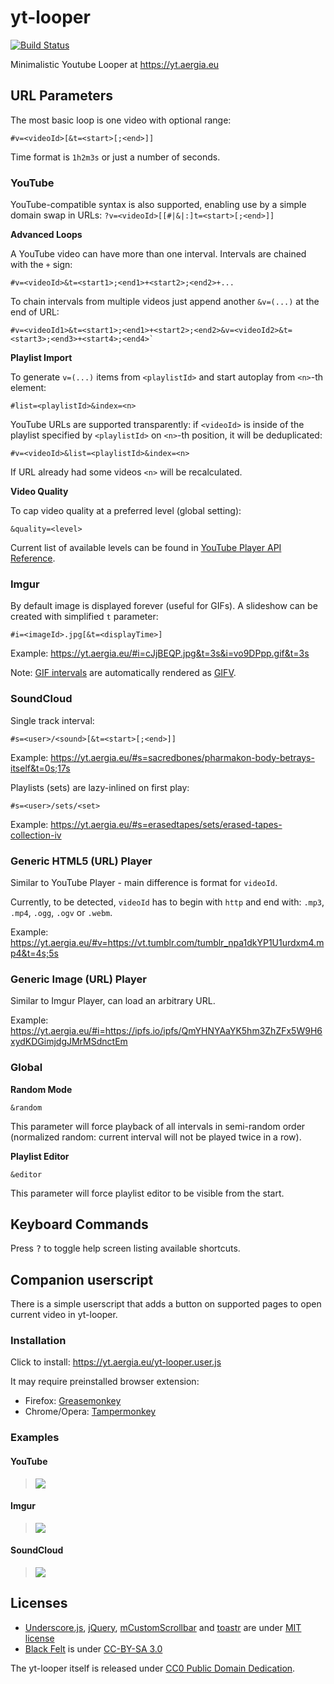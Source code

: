 yt-looper
=========

[![Build Status](https://travis-ci.org/lidel/yt-looper.svg)](https://travis-ci.org/lidel/yt-looper)

Minimalistic Youtube Looper at https://yt.aergia.eu


## URL Parameters

The most basic loop is one video with optional range:
```
#v=<videoId>[&t=<start>[;<end>]]
```
Time format is `1h2m3s` or just a number of seconds.

### YouTube

YouTube-compatible syntax is also supported, enabling use by a simple domain swap in URLs: `?v=<videoId>[[#|&|:]t=<start>[;<end>]]`


**Advanced Loops**

A YouTube video can have more than one interval. Intervals are chained with the `+` sign:
```
#v=<videoId>&t=<start1>;<end1>+<start2>;<end2>+...
```

To chain intervals from multiple videos just append another `&v=(...)` at the end of URL:
```
#v=<videoId1>&t=<start1>;<end1>+<start2>;<end2>&v=<videoId2>&t=<start3>;<end3>+<start4>;<end4>`
```


**Playlist Import**

To generate `v=(...)` items from `<playlistId>` and start autoplay from `<n>`-th element:
```
#list=<playlistId>&index=<n>
```

YouTube URLs are supported transparently: if `<videoId>` is inside of the playlist specified by `<playlistId>` on `<n>`-th position, it will be deduplicated:
```
#v=<videoId>&list=<playlistId>&index=<n>
```
If URL already had some videos `<n>` will be recalculated.


**Video Quality**

To cap video quality at a preferred level (global setting):
```
&quality=<level>
```
Current list of available levels can be found in [YouTube Player API Reference](https://developers.google.com/youtube/iframe_api_reference#Playback_quality).


### Imgur

By default image is displayed forever (useful for GIFs). A slideshow can be created with simplified `t` parameter:

```
#i=<imageId>.jpg[&t=<displayTime>]
```

Example: https://yt.aergia.eu/#i=cJjBEQP.jpg&t=3s&i=vo9DPpp.gif&t=3s

Note: [GIF intervals](https://yt.aergia.eu/#i=zvATqgs) are automatically rendered as [GIFV](https://imgur.com/blog/2014/10/09/introducing-gifv/).

### SoundCloud

Single track interval:

```
#s=<user>/<sound>[&t=<start>[;<end>]]
```

Example: https://yt.aergia.eu/#s=sacredbones/pharmakon-body-betrays-itself&t=0s;17s

Playlists (sets) are lazy-inlined on first play:

```
#s=<user>/sets/<set>
```

Example: https://yt.aergia.eu/#s=erasedtapes/sets/erased-tapes-collection-iv

### Generic HTML5 (URL) Player

Similar to YouTube Player - main difference is format for `videoId`.

Currently, to be detected, `videoId` has to begin with `http` and end with: `.mp3`, `.mp4`, `.ogg`, `.ogv` or `.webm`. 

Example: https://yt.aergia.eu/#v=https://vt.tumblr.com/tumblr_npa1dkYP1U1urdxm4.mp4&t=4s;5s

### Generic Image (URL) Player

Similar to Imgur Player, can load an arbitrary URL.

Example: https://yt.aergia.eu/#i=https://ipfs.io/ipfs/QmYHNYAaYK5hm3ZhZFx5W9H6xydKDGimjdgJMrMSdnctEm

### Global

**Random Mode**

```
&random
```

This parameter will force playback of all intervals in semi-random order (normalized random: current interval will not be played twice in a row).

**Playlist Editor**

```
&editor
```

This parameter will force playlist editor to be visible from the start.

## Keyboard Commands

Press <kbd>?</kbd> to toggle help screen listing available shortcuts.

## Companion userscript

There is a simple userscript that adds a button on supported pages to open current video in yt-looper.

### Installation

Click to install: https://yt.aergia.eu/yt-looper.user.js

It may require preinstalled browser extension:

- Firefox: [Greasemonkey](https://addons.mozilla.org/en-US/firefox/addon/greasemonkey/)
- Chrome/Opera: [Tampermonkey](http://tampermonkey.net)


### Examples

#### YouTube

> ![](https://cloud.githubusercontent.com/assets/157609/4671390/5d989338-5580-11e4-9f67-01ed61a085ca.png)

#### Imgur

> ![](https://cloud.githubusercontent.com/assets/157609/7513677/5cc261a2-f4b6-11e4-8f1e-e06950d0a057.png)

#### SoundCloud

> ![](https://cloud.githubusercontent.com/assets/157609/7513707/80d419c8-f4b6-11e4-9413-3d6ede9bd5d0.png)


## Licenses

- [Underscore.js](http://underscorejs.org/), [jQuery](https://jquery.com/), [mCustomScrollbar](https://github.com/malihu/malihu-custom-scrollbar-plugin) and [toastr](https://github.com/CodeSeven/toastr) are under [MIT license](http://opensource.org/licenses/MIT)
- [Black Felt](http://subtlepatterns.com/black-felt/) is under [CC-BY-SA 3.0](http://creativecommons.org/licenses/by-sa/3.0/)

The yt-looper itself is released under [CC0 Public Domain Dedication](https://creativecommons.org/publicdomain/zero/1.0/).


